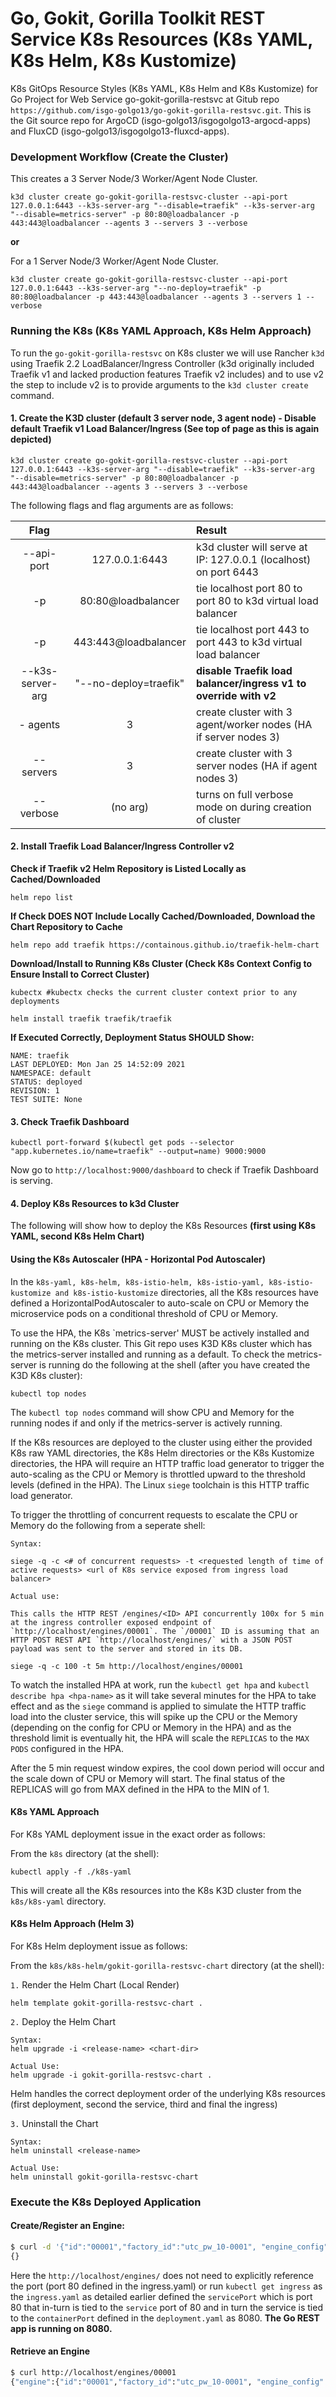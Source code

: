 # Go, Gokit, Gorilla Toolkit REST Service K8s Resources (K8s YAML, K8s Helm, K8s Kustomize)
K8s GitOps Resource Styles (K8s YAML, K8s Helm and K8s Kustomize) for Go Project for Web Service go-gokit-gorilla-restsvc at Gitub repo `https://github.com/isgo-golgo13/go-gokit-gorilla-restsvc.git`. This is the Git source repo for ArgoCD (isgo-golgo13/isgogolgo13-argocd-apps) and FluxCD (isgo-golgo13/isgogolgo13-fluxcd-apps).


### Development Workflow (Create the Cluster)

This creates a 3 Server Node/3 Worker/Agent Node Cluster.
```
k3d cluster create go-gokit-gorilla-restsvc-cluster --api-port 127.0.0.1:6443 --k3s-server-arg "--disable=traefik" --k3s-server-arg "--disable=metrics-server" -p 80:80@loadbalancer -p 443:443@loadbalancer --agents 3 --servers 3 --verbose
```
**or** 

For a 1 Server Node/3 Worker/Agent Node Cluster.
```
k3d cluster create go-gokit-gorilla-restsvc-cluster --api-port 127.0.0.1:6443 --k3s-server-arg "--no-deploy=traefik" -p 80:80@loadbalancer -p 443:443@loadbalancer --agents 3 --servers 1 --verbose
```

### Running the K8s (K8s YAML Approach, K8s Helm Approach)

To run the `go-gokit-gorilla-restsvc` on K8s cluster we will use Rancher `k3d` using Traefik 2.2 LoadBalancer/Ingress Controller (k3d originally included Traefik v1 and lacked production features Traefik v2 includes) and to use v2 the step to include v2 is to provide arguments to the `k3d cluster create` command.

#### 1. Create the K3D cluster (default 3 server node, 3 agent node) - Disable default Traefik v1 Load Balancer/Ingress (See top of page as this is again depicted)
```
k3d cluster create go-gokit-gorilla-restsvc-cluster --api-port 127.0.0.1:6443 --k3s-server-arg "--disable=traefik" --k3s-server-arg "--disable=metrics-server" -p 80:80@loadbalancer -p 443:443@loadbalancer --agents 3 --servers 3 --verbose
```

The following flags and flag arguments are as follows:

| Flag                    |                        | Result                                                                | 
|:-----------------------:|:----------------------:|:--------------------------------------------------------------------- | 
| --api-port              |  127.0.0.1:6443        | k3d cluster will serve at IP: 127.0.0.1 (localhost) on port 6443      | 
| -p                      | 80:80@loadbalancer     | tie localhost port 80 to port 80 to k3d virtual load balancer         | 
| -p                      | 443:443@loadbalancer   | tie localhost port 443 to port 443 to k3d virtual load balancer       | 
| --k3s-server-arg        | "--no-deploy=traefik"  | **disable Traefik load balancer/ingress v1 to override with v2**      |
| - agents                |       3                | create cluster with 3 agent/worker nodes (HA if server nodes 3)       | 
| --servers               |       3                | create cluster with 3 server nodes (HA if agent nodes 3)              |
| --verbose               |       (no arg)         | turns on full verbose mode on during creation of cluster              |



#### 2. Install Traefik Load Balancer/Ingress Controller v2

**Check if Traefik v2 Helm Repository is Listed Locally as Cached/Downloaded**
```
helm repo list 
```

**If Check DOES NOT Include Locally Cached/Downloaded, Download the Chart Repository to Cache**
```
helm repo add traefik https://containous.github.io/traefik-helm-chart  
```

**Download/Install to Running K8s Cluster (Check K8s Context Config to Ensure Install to Correct Cluster)**

```
kubectx #kubectx checks the current cluster context prior to any deployments

helm install traefik traefik/traefik
```

**If Executed Correctly, Deployment Status SHOULD Show:**

```
NAME: traefik
LAST DEPLOYED: Mon Jan 25 14:52:09 2021
NAMESPACE: default
STATUS: deployed
REVISION: 1
TEST SUITE: None
```

#### 3. Check Traefik Dashboard 

```
kubectl port-forward $(kubectl get pods --selector "app.kubernetes.io/name=traefik" --output=name) 9000:9000
```

Now go to `http://localhost:9000/dashboard` to check if Traefik Dashboard is serving.


#### 4. Deploy K8s Resources to k3d Cluster

The following will show how to deploy the K8s Resources **(first using K8s YAML, second K8s Helm Chart)**

#### Using the K8s Autoscaler (HPA - Horizontal Pod Autoscaler)

In the `k8s-yaml, k8s-helm, k8s-istio-helm, k8s-istio-yaml, k8s-istio-kustomize and k8s-istio-kustomize` directories, all the K8s resources have defined a HorizontalPodAutoscaler to auto-scale on CPU or Memory the microservice pods on a conditional threshold of CPU or Memory.

To use the HPA, the K8s `metrics-server' MUST be actively installed and running on the K8s cluster. This Git repo uses K3D K8s cluster which has the metrics-server installed and running as a default. To check the metrics-server is running do the following at the shell (after you have created the K3D K8s cluster):

```
kubectl top nodes
```

The `kubectl top nodes` command will show CPU and Memory for the running nodes if and only if the metrics-server is actively running.


If the K8s resources are deployed to the cluster using either the provided K8s raw YAML directories, the K8s Helm directories or the K8s Kustomize directories, the HPA will require an HTTP traffic load generator to trigger the auto-scaling as the CPU or Memory is throttled upward to the threshold levels (defined in the HPA). The Linux `siege` toolchain is this HTTP traffic load generator. 

To trigger the throttling of concurrent requests to escalate the CPU or Memory do the following from a seperate shell:

```
Syntax:

siege -q -c <# of concurrent requests> -t <requested length of time of active requests> <url of K8s service exposed from ingress load balancer>

Actual use: 

This calls the HTTP REST /engines/<ID> API concurrently 100x for 5 min at the ingress controller exposed endpoint of `http://localhost/engines/00001`. The `/00001` ID is assuming that an HTTP POST REST API `http://localhost/engines/` with a JSON POST payload was sent to the server and stored in its DB.

siege -q -c 100 -t 5m http://localhost/engines/00001

```

To watch the installed HPA at work, run the   `kubectl get hpa` and `kubectl describe hpa <hpa-name>` as it will
take several minutes for the HPA to take effect and as the `siege` command is applied to simulate the HTTP traffic load into the cluster service, this will spike up the CPU or the Memory (depending on the config for CPU or Memory in the HPA) and as the threshold limit is eventually hit, the HPA will scale the `REPLICAS` to the `MAX PODS` configured in the HPA.

After the 5 min request window expires, the cool down period will occur and the scale down of CPU or Memory will start. The final status of the REPLICAS will go from MAX defined in the HPA to the MIN of 1.




#### K8s YAML Approach 

For K8s YAML deployment issue in the exact order as follows:

From the `k8s` directory (at the shell):

```
kubectl apply -f ./k8s-yaml
```

This will create all the K8s resources into the K8s K3D cluster from the `k8s/k8s-yaml` directory.





#### K8s Helm Approach (Helm 3)

For K8s Helm deployment issue as follows:

From the `k8s/k8s-helm/gokit-gorilla-restsvc-chart` directory (at the shell):

`1.` Render the Helm Chart (Local Render)
```
helm template gokit-gorilla-restsvc-chart .
```

`2.` Deploy the Helm Chart
```
Syntax:
helm upgrade -i <release-name> <chart-dir>

Actual Use:
helm upgrade -i gokit-gorilla-restsvc-chart .
```
Helm handles the correct deployment order of the underlying K8s resources (first deployment, second the service, third and final the ingress)

`3.` Uninstall the Chart
```
Syntax:
helm uninstall <release-name>

Actual Use:
helm uninstall gokit-gorilla-restsvc-chart
```



### Execute the K8s Deployed Application 

#### Create/Register an Engine:

```bash
$ curl -d '{"id":"00001","factory_id":"utc_pw_10-0001", "engine_config" : "Radial", "engine_capacity": 660.10, "fuel_capacity": 400.00, "fuel_range": 240.60}' -H "Content-Type: application/json" -X POST http://localhost/engines/
{}
```

Here the `http://localhost/engines/` does not need to explicitly reference the port (port 80 defined in the ingress.yaml) or run `kubectl get ingress` as the `ingress.yaml` as detailed earlier defined the `servicePort` which is port 80 that in-turn is tied to the `service` port of 80 and in turn the service is tied to the `containerPort` defined in the `deployment.yaml` as 8080. **The Go REST app is running on 8080.**

#### Retrieve an Engine
 
```bash
$ curl http://localhost/engines/00001
{"engine":{"id":"00001","factory_id":"utc_pw_10-0001", "engine_config" : "Radial", "engine_capacity": 660.10, "fuel_capacity": 400.00, "fuel_range": 240.60}}
```


###
